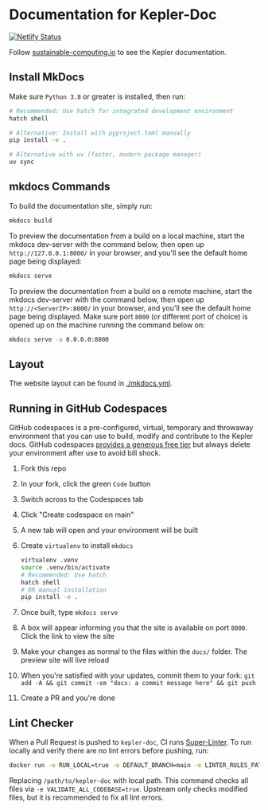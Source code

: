 # Documentation for Kepler-Doc

[![Netlify Status](https://api.netlify.com/api/v1/badges/89ddb0b5-1814-42dc-bd62-78e472af85e1/deploy-status)](https://app.netlify.com/projects/sustainable-computing/deploys)

Follow [sustainable-computing.io](https://sustainable-computing.io/) to see the Kepler
documentation.

## Install MkDocs

Make sure `Python 3.8` or greater is installed, then run:

```bash
# Recommended: Use hatch for integrated development environment
hatch shell

# Alternative: Install with pyproject.toml manually
pip install -e .

# Alternative with uv (faster, modern package manager)
uv sync

```

## mkdocs Commands

To build the documentation site, simply run:

```sh
mkdocs build
```

To preview the documentation from a build on a local machine, start the mkdocs dev-server with
the command below, then open up `http://127.0.0.1:8000/` in your browser, and you'll see the default
home page being displayed:

```sh
mkdocs serve
```

To preview the documentation from a build on a remote machine, start the mkdocs dev-server with
the command below, then open up `http://<ServerIP>:8000/` in your browser, and you'll see the default
home page being displayed.
Make sure port `8000` (or different port of choice) is opened up on the machine running the command
below on:

```sh
mkdocs serve -a 0.0.0.0:8000
```

## Layout

The website layout can be found in [./mkdocs.yml](mkdocs.yml).

## Running in GitHub Codespaces

GitHub codespaces is a pre-configured, virtual, temporary and throwaway environment that you can use to build, modify and contribute to the Kepler docs.
GitHub codespaces [provides a generous free tier](https://github.com/features/codespaces) but always delete your environment after use to avoid bill shock.

1. Fork this repo
1. In your fork, click the green `Code` button
1. Switch across to the Codespaces tab
1. Click "Create codespace on main"
1. A new tab will open and your environment will be built
1. Create `virtualenv` to install `mkdocs`

    ```bash
    virtualenv .venv
    source .venv/bin/activate
    # Recommended: Use hatch
    hatch shell
    # OR manual installation
    pip install -e .
    ```

1. Once built, type `mkdocs serve`
1. A box will appear informing you that the site is available on port `8000`. Click the link to view the site
1. Make your changes as normal to the files within the `docs/` folder. The preview site will live reload
1. When you're satisfied with your updates, commit them to your fork: `git add -A && git commit -sm "docs: a commit message here" && git push`
1. Create a PR and you're done

## Lint Checker

When a Pull Request is pushed to `kepler-doc`, CI runs [Super-Linter](https://github.com/super-linter/super-linter).
To run locally and verify there are no lint errors before pushing, run:

```sh
docker run -e RUN_LOCAL=true -e DEFAULT_BRANCH=main -e LINTER_RULES_PATH=/ -e VALIDATE_MARKDOWN=true -e VALIDATE_ALL_CODEBASE=true -v /path/to/kepler-doc:/tmp/lint --rm ghcr.io/super-linter/super-linter:v6.3.0
```

Replacing `/path/to/kepler-doc` with local path.
This command checks all files via `-e VALIDATE_ALL_CODEBASE=true`.
Upstream only checks modified files, but it is recommended to fix all lint errors.
